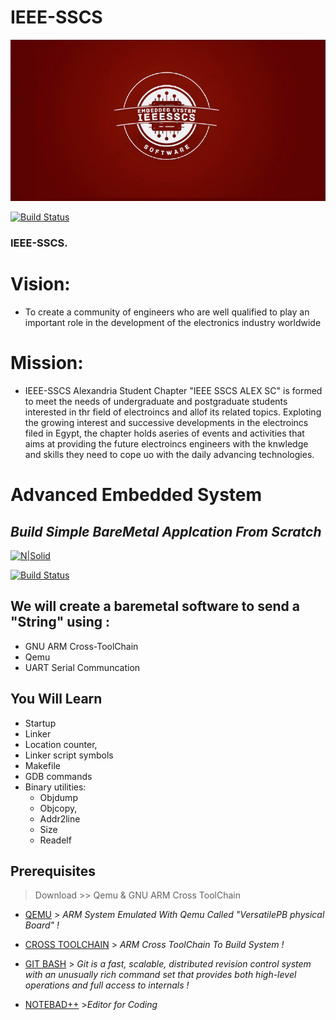 # IEEE-SSCS

[![IEEE-SSCS](https://github.com/IEEE-SSCS/Embedded-DefultRepo/blob/main/IEEE.jpeg?raw=true)](https://sscs.ieee.org)

[![Build Status](https://travis-ci.org/joemccann/dillinger.svg?branch=master)](https://sscs.ieee.org)

### IEEE-SSCS.
# Vision:
*  To create a community of engineers who are well qualified to play an important     role in the development of the electronics industry worldwide 
# Mission:
* IEEE-SSCS Alexandria Student Chapter "IEEE SSCS ALEX SC" is formed to meet the needs of undergraduate and postgraduate students interested in thr field of electroincs and allof its related topics. Exploting the growing interest and successive developments in the electroincs filed in Egypt, the chapter holds aseries of events and activities that aims at providing the future electroincs engineers with the knwledge and skills they need to cope uo with the daily advancing technologies.
# Advanced Embedded System 
## _Build Simple BareMetal Applcation From Scratch_

[![N|Solid](https://encrypted-tbn0.gstatic.com/images?q=tbn:ANd9GcQMlrTgqWFG-xgRrymxASa7p0u3ndtx5u981zJioWAwnSPv8pweK47DRmCaV3JRfoJFPHI&usqp=CAU)](https://qemu.readthedocs.io/en/latest/system/arm/versatile.html)

[![Build Status](https://travis-ci.org/joemccann/dillinger.svg?branch=master)](https://github.com/ELabbassalah56)

## **__We will create a baremetal software to send a "String" using :__**

- GNU ARM Cross-ToolChain
- Qemu
- UART Serial Communcation
## You Will Learn
- Startup
- Linker
- Location counter,
- Linker script symbols
- Makefile
- GDB commands
- Binary utilities: 
  - Objdump
  - Objcopy,
  - Addr2line
  - Size
  - Readelf

## Prerequisites

> Download >> Qemu & GNU ARM Cross ToolChain
- [QEMU](https://drive.google.com/drive/folders/1Ox0Zo10yMHAMz1VL0mAFqQwFB-in9NTM)      > *ARM System Emulated With Qemu Called "VersatilePB physical Board" !*

- [CROSS TOOLCHAIN](https://drive.google.com/drive/folders/1Ox0Zo10yMHAMz1VL0mAFqQwFB-in9NTM) > *ARM Cross ToolChain To Build System !*
- [GIT BASH](https://git-scm.com/download/win) > *Git is a fast, scalable, distributed revision control system with an unusually rich command set that provides both high-level operations and full access to internals !*
- [NOTEBAD++](https://notepad-plus-plus.org/downloads/v8.1.4/) >*Editor for Coding*
